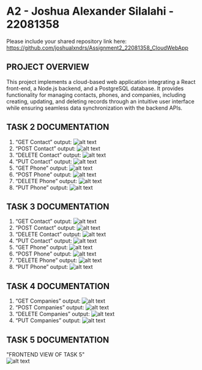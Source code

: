 # A2 - Joshua Alexander Silalahi - 22081358

Please include your shared repository link here: https://github.com/joshualxndrs/Assignment2_22081358_CloudWebApp

## PROJECT OVERVIEW
This project implements a cloud-based web application integrating a React front-end, a Node.js backend, and a PostgreSQL database. It provides functionality for managing contacts, phones, and companies, including creating, updating, and deleting records through an intuitive user interface while ensuring seamless data synchronization with the backend APIs.

## TASK 2 DOCUMENTATION
1. “GET Contact” output:
![alt text](https://github.com/joshualxndrs/Assignment2_22081358_CloudWebApp/blob/main/TASK_2/GET_CONTACTS.png)
2. “POST Contact” output:
![alt text](https://github.com/joshualxndrs/Assignment2_22081358_CloudWebApp/blob/main/TASK_2/POST_CONTACTS.png)
3. “DELETE Contact” output:
![alt text](https://github.com/joshualxndrs/Assignment2_22081358_CloudWebApp/blob/main/TASK_2/DELETE_CONTACTS.png)
4. “PUT Contact” output:
![alt text](https://github.com/joshualxndrs/Assignment2_22081358_CloudWebApp/blob/main/TASK_2/PUT_CONTACT.png)
5. “GET Phone” output:
![alt text](https://github.com/joshualxndrs/Assignment2_22081358_CloudWebApp/blob/main/TASK_2/GET_PHONES.png)
6. “POST Phone” output:
![alt text](https://github.com/joshualxndrs/Assignment2_22081358_CloudWebApp/blob/main/TASK_2/POST_PHONES.png)
7. “DELETE Phone” output:
![alt text](https://github.com/joshualxndrs/Assignment2_22081358_CloudWebApp/blob/main/TASK_2/DELETE_PHONES.png)
8. “PUT Phone” output:
![alt text](https://github.com/joshualxndrs/Assignment2_22081358_CloudWebApp/blob/main/TASK_2/PUT_PHONES.png)

## TASK 3 DOCUMENTATION
1. “GET Contact” output:
![alt text](https://github.com/joshualxndrs/Assignment2_22081358_CloudWebApp/blob/main/TASK_3/GET_CONTACTS.png)
2. “POST Contact” output:
![alt text](https://github.com/joshualxndrs/Assignment2_22081358_CloudWebApp/blob/main/TASK_3/POST_CONTACTS.png)
3. “DELETE Contact” output:
![alt text](https://github.com/joshualxndrs/Assignment2_22081358_CloudWebApp/blob/main/TASK_3/DELETE_CONTACTS.png)
4. “PUT Contact” output:
![alt text](https://github.com/joshualxndrs/Assignment2_22081358_CloudWebApp/blob/main/TASK_3/PUT_CONTACTS.png)
5. “GET Phone” output:
![alt text](https://github.com/joshualxndrs/Assignment2_22081358_CloudWebApp/blob/main/TASK_3/GET_PHONES.png)
6. “POST Phone” output:
![alt text](https://github.com/joshualxndrs/Assignment2_22081358_CloudWebApp/blob/main/TASK_3/POST_PHONES.png)
7. “DELETE Phone” output:
![alt text](https://github.com/joshualxndrs/Assignment2_22081358_CloudWebApp/blob/main/TASK_3/DELETE_PHONES.png)
8. “PUT Phone” output:
![alt text](https://github.com/joshualxndrs/Assignment2_22081358_CloudWebApp/blob/main/TASK_3/PUT_PHONES.png)

## TASK 4 DOCUMENTATION
1. “GET Companies” output:
![alt text](https://github.com/joshualxndrs/Assignment2_22081358_CloudWebApp/blob/main/TASK_4/GET_COMPANIES.png)
2. “POST Companies” output:
![alt text](https://github.com/joshualxndrs/Assignment2_22081358_CloudWebApp/blob/main/TASK_4/POST_COMPANIES.png)
3. “DELETE Companies” output:
![alt text](https://github.com/joshualxndrs/Assignment2_22081358_CloudWebApp/blob/main/TASK_4/DELETE_COMPANIES.png)
4. “PUT Companies” output:
![alt text](https://github.com/joshualxndrs/Assignment2_22081358_CloudWebApp/blob/main/TASK_4/PUT_COMPANIES.png)

## TASK 5 DOCUMENTATION
"FRONTEND VIEW OF TASK 5"
<br>
![alt text](https://github.com/joshualxndrs/Assignment2_22081358_CloudWebApp/blob/main/TASK_5/FRONTEND_TASK5.png)
